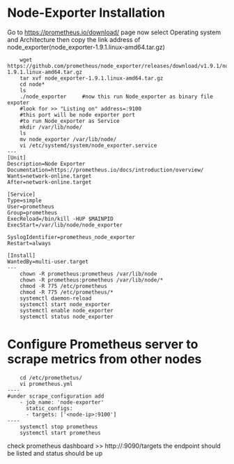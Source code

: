 # Node-Exporter Installation
Go to https://prometheus.io/download/ page now select Operating system and Architecture then copy the link address of node_exporter(node_exporter-1.9.1.linux-amd64.tar.gz) 

```
    wget https://github.com/prometheus/node_exporter/releases/download/v1.9.1/node_exporter-1.9.1.linux-amd64.tar.gz
    tar xvf node_exporter-1.9.1.linux-amd64.tar.gz
    cd node*
    ls
    ./node_exporter     #now this run Node_exporter as binary file expoter
    #look for >> "Listing on" address=:9100
    #this port will be node exporter port
    #to run Node_exporter as Service
    mkdir /var/lib/node/
    ls
    mv node_exporter /var/lib/node/ 
    vi /etc/systemd/system/node_exporter.service
---
[Unit]
Description=Node Exporter
Documentation=https://prometheus.io/docs/introduction/overview/
Wants=network-online.target
After=network-online.target

[Service]
Type=simple
User=prometheus
Group=prometheus
ExecReload=/bin/kill -HUP $MAINPID
ExecStart=/var/lib/node/node_exporter

SyslogIdentifier=prometheus_node_exporter
Restart=always

[Install]
WantedBy=multi-user.target
---
    chown -R prometheus:prometheus /var/lib/node
    chown -R prometheus:prometheus /var/lib/node/*
    chmod -R 775 /etc/prometheus
    chmod -R 775 /etc/prometheus/*
    systemctl daemon-reload
    systemctl start node_exporter
    systemctl enable node_exporter
    systemctl status node_exporter

```

# Configure Prometheus server to scrape metrics from other nodes

```
    cd /etc/promethetus/
    vi prometheus.yml
----
#under scrape_configuration add
    - job_name: 'node-exporter'
      static_configs:
      - targets: ['<node-ip>:9100']
----
    systemctl stop prometheus
    systemctl start prometheus
```
check prometheus dashboard >> http://<prometheus-ip/>:9090/targets
the endpoint should be listed and status should be up
